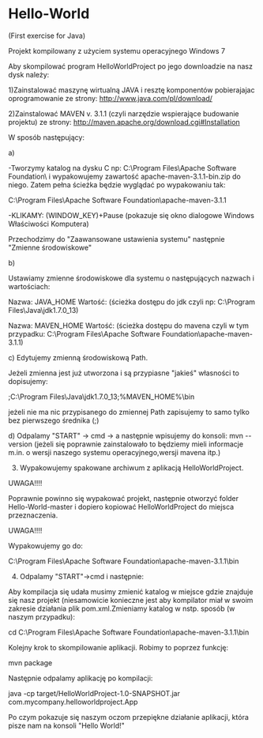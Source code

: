 Hello-World
===========

(First exercise for Java)

Projekt kompilowany z użyciem systemu operacyjnego Windows 7

Aby skompilować program HelloWorldProject po jego downloadzie na nasz dysk należy:

1)Zainstalować maszynę wirtualną JAVA i resztę komponentów pobierajajac oprogramowanie ze strony: http://www.java.com/pl/download/

2)Zainstalować MAVEN v. 3.1.1 (czyli narzędzie wspierające budowanie projektu) ze strony: http://maven.apache.org/download.cgi#Installation

W sposób następujący:

a)

-Tworzymy katalog na dysku C np: C:\Program Files\Apache Software Foundation\ i wypakowujemy zawartość apache-maven-3.1.1-bin.zip do niego. Zatem pełna ścieżka będzie wyglądać po wypakowaniu tak:

C:\Program Files\Apache Software Foundation\apache-maven-3.1.1


-KLIKAMY: (WINDOW_KEY)+Pause (pokazuje się okno dialogowe Windows Właściwości Komputera)

Przechodzimy do "Zaawansowane ustawienia systemu" następnie "Zmienne środowiskowe"

b) 

Ustawiamy zmienne środowiskowe dla systemu o następujących nazwach i wartościach:


Nazwa: JAVA_HOME 
Wartość: (ścieżka dostępu do jdk czyli np: C:\Program Files\Java\jdk1.7.0_13)

Nazwa: MAVEN_HOME
Wartość: (ścieżka dostępu do mavena czyli w tym przypadku: C:\Program Files\Apache Software Foundation\apache-maven-3.1.1)

c) Edytujemy zmienną środowiskową Path.

Jeżeli zmienna jest już utworzona i są przypiasne "jakieś" własności to dopisujemy:

;C:\Program Files\Java\jdk1.7.0_13;%MAVEN_HOME%\bin 

jeżeli nie ma nic przypisanego do zmiennej Path zapisujemy to samo tylko bez pierwszego średnika (;)

d) Odpalamy "START" -> cmd -> a następnie wpisujemy do konsoli: mvn --version (jeżeli się poprawnie zainstalowało to będziemy mieli informacje m.in. o wersji naszego systemu operacyjnego,wersji mavena itp.)

3) Wypakowujemy spakowane archiwum z aplikacją HelloWorldProject.

UWAGA!!!! 

Poprawnie powinno się wypakować projekt, następnie otworzyć folder Hello-World-master i dopiero kopiować HelloWorldProject do miejsca przeznaczenia.

UWAGA!!!!


Wypakowujemy go do:

C:\Program Files\Apache Software Foundation\apache-maven-3.1.1\bin


4) Odpalamy "START"->cmd i następnie:

Aby kompilacja się udała musimy zmienić katalog w miejsce gdzie znajduje się nasz projekt (niesamowicie konieczne jest aby kompilator miał w swoim zakresie działania plik pom.xml.Zmieniamy katalog w nstp. sposób (w naszym przypadku):

cd C:\Program Files\Apache Software Foundation\apache-maven-3.1.1\bin

Kolejny krok to skompilowanie aplikacji. Robimy to poprzez funkcję:

mvn package

Następnie odpalamy aplikację po kompilacji:

java -cp target/HelloWorldProject-1.0-SNAPSHOT.jar com.mycompany.helloworldproject.App

Po czym pokazuje się naszym oczom przepiękne działanie aplikacji, która pisze nam na konsoli "Hello World!"

